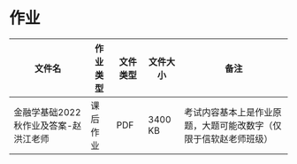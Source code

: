 # 作业

文件名|作业类型|文件类型|文件大小|备注
---|---|---|---|---
金融学基础2022秋作业及答案-赵洪江老师|课后作业|PDF|3400 KB|考试内容基本上是作业原题，大题可能改数字（仅限于信软赵老师班级）
